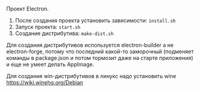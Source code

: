 Проект Electron.

1. После создания проекта установить зависимости: `install.sh`
2. Запуск проекта: `start.sh`
3. Создание дистрибутива: `make-dist.sh`

Для создания дистрибутивов используется electron-builder а не electron-forge,
потому что последний какой-то заморочный (подменяет команды в package.json и потом тормозит даже на старте приложения) и еще не умеет делать AppImage.

Для создания win-дистрибутивов в линукс надо установить wine
https://wiki.winehq.org/Debian